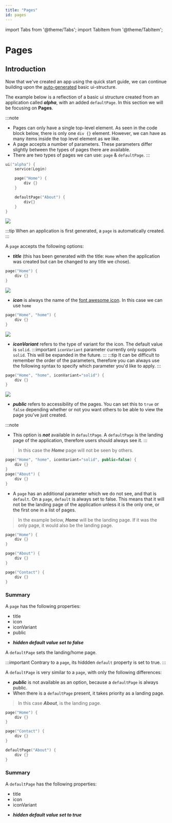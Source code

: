 ```yaml
---
title: "Pages"
id: pages
---
```


import Tabs from '@theme/Tabs';
import TabItem from '@theme/TabItem';

# Pages

## Introduction

Now that we've created an app using the quick start guide, we can continue building upon the [auto-generated](../../../gpalx/quick-start/add-features/#simple-ui-changes) basic ui-structure.

The example below is a reflection of a basic ui structure created from an application called **_alpha_**, with an added `defaultPage`. In this section we will be focusing on **Pages**.

:::note
- Pages can only have a single top-level element. As seen in the code block below, there is only one `div {}` element. However, we can have as many items inside the top level element as we like. 
- A page accepts a number of parameters. These parameters differ slightly between the types of pages there are available.
- There are two types of pages we can use: `page` & `defaultPage`.
:::
<!-- ```kotlin
ui("alpha") {
    service(Login)

    page("Home") {
        div {}
    }
}
``` -->
```kotlin
ui("alpha") {
    service(Login)

    page("Home") {
        div {}
    }

    defaultPage("About") {
        div{}
    }
}
```
<!-- ![](/img/home.PNG) -->

![](/img/home-about.PNG)


<Tabs>
<TabItem value="Page" label="Page" default >

:::tip
When an application is first generated, a `page` is automatically created.
:::

<!-- Let's talk about page options and what they can do. A page accepts a numbers of parameters: -->
A `page` accepts the following options: 
- ***title*** (this has been generated with the title: `Home` when the application was created but can be changed to any title we chose).
```kotlin
page("Home") {
    div {}
}
```
![](/img/home.PNG)

- ***icon*** is always the name of the [font awesome icon](https://fontawesome.com/icons). In this case we can use `home`
```kotlin
page("Home", "home") {
    div {}
}
```
![](/img/home-icon.PNG)

- ***iconVariant*** refers to the type of variant for the icon. The default value is `solid`. 
:::important
`iconVariant` parameter currently only supports `solid`. This will be expanded in the future.
:::
:::tip
It can be difficult to remember the order of the parameters, therefore you can always use the following syntax to specify which parameter you'd like to apply.
::: 
```kotlin
page("Home", "home", iconVariant="solid") {
    div {}
}
```
![](/img/home-icon.PNG)

- ***public*** refers to accessibility of the pages. You can set this to `true` or `false` depending whether or not you want others to be able to view the page you've just created.

:::note
- This option is ***not*** available in `defaultPage`. A `defaultPage` is the landing page of the application, therefore  users should always see it. 
:::
> In this case the ***Home*** page will not be seen by others.

```kotlin
page("Home", "home", iconVariant="solid", public=false) {
    div {}
}
page("About") {
    div {}
}
```
- A `page` has an additional parameter which we do not see, and that is `default`. On a `page`, `default` is always set to false. This means that it will not be the landing page of the application unless it is the only one, or the first one in a list of pages.

<!-- - ***build*** is another parameter that we do not need to worry about. This is a lambda function where the page structure is defined -->

> In the example below, ***Home*** will be the landing page. If it was the only page, it would also be the landing page. 

```kotlin
page("Home") {
    div {}
}

page("About") {
    div {}
}

page("Contact") {
    div {}
}
```


### Summary
A `page` has the following properties:

- title
- icon
- iconVariant
- public
<!-- - build -->
- **_hidden default value set to false_**

</TabItem>

<TabItem value="DefaltPage" label="DefaultPage" >

A `defaultPage` sets the landing/home page. 

:::important
Contrary to a `page`, its hiddden `default` property is set to true. 
:::

A `defaultPage` is very similar to a `page`, with only the following differences: 

- ***public*** is not available as an option, because a `defaultPage` is always public. 
- When there is a `defaultPage` present, it takes priority as a landing page. 

> In this case ***About***, is the landing page.

```kotlin
page("Home") {
    div {}
}

page("Contact") {
    div {}
}

defaultPage("About") {
    div {}
}
```


### Summary
A `defaultPage` has the following properties:

- title
- icon
- iconVariant
<!-- - build -->
- ***_hidden default value set to true_***

</TabItem>
</Tabs>
